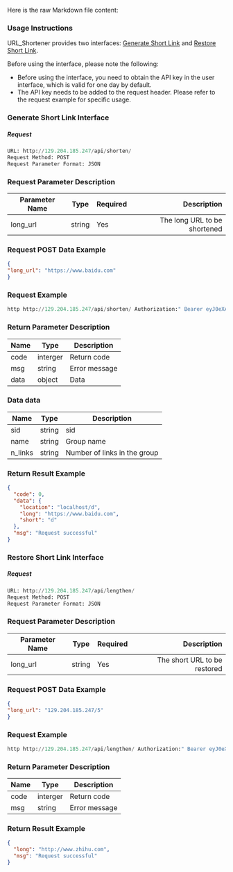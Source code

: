 Here is the raw Markdown file content:

### Usage Instructions

URL_Shortener provides two interfaces: [Generate Short Link](#generate-short-link-interface) and [Restore Short Link](#restore-short-link-interface).

Before using the interface, please note the following:

- Before using the interface, you need to obtain the API key in the user interface, which is valid for one day by default.
- The API key needs to be added to the request header. Please refer to the request example for specific usage.

### Generate Short Link Interface

##### Request

```python
URL: http://129.204.185.247/api/shorten/
Request Method: POST
Request Parameter Format: JSON
```

### Request Parameter Description

| Parameter Name | Type   | Required |                  Description |
| -------------- | ------ | -------- | ---------------------------: |
| long_url       | string | Yes      | The long URL to be shortened |

### Request POST Data Example

```JSON
{
"long_url": "https://www.baidu.com"
}
```

### Request Example

```python
http http://129.204.185.247/api/shorten/ Authorization:" Bearer eyJ0eXAiOiJKV1QiLCJhbGciOiJIUzI1NiJ9.eyJpYXQiOjE1ODU2NjA0NjgsIm5iZiI6MTU4NTY2MDQ2OCwianRpIjoiYmE4YTJjMDMtNjBmOS00NzIxLWFjZmMtZmM2MWU5ZTRiYzI1IiwiZXhwIjoxNTg1NjYxMzY4LCJpZGVudGl0eSI6MSwiZnJlc2giOmZhbHNlLCJ0eXBlIjoiYWNjZXNzIn0.21oYWLZ9GgueJeCIzc9yUYgGjMCBgx7KKatpfIK-heo" long_url="https://www.baidu.com"
```

### Return Parameter Description

| Name | Type     | Description   |
| ---- | -------- | ------------- |
| code | interger | Return code   |
| msg  | string   | Error message |
| data | object   | Data          |

### Data data

| Name    | Type   | Description                  |
| ------- | ------ | ---------------------------- |
| sid     | string | sid                          |
| name    | string | Group name                   |
| n_links | string | Number of links in the group |

### Return Result Example

```json
{
  "code": 0,
  "data": {
    "location": "localhost/d",
    "long": "https://www.baidu.com",
    "short": "d"
  },
  "msg": "Request successful"
}
```

### Restore Short Link Interface

##### Request

```python
URL: http://129.204.185.247/api/lengthen/
Request Method: POST
Request Parameter Format: JSON
```

### Request Parameter Description

| Parameter Name | Type   | Required |                  Description |
| -------------- | ------ | -------- | ---------------------------: |
| long_url       | string | Yes      | The short URL to be restored |

### Request POST Data Example

```JSON
{
"long_url": "129.204.185.247/5"
}
```

### Request Example

```python
http http://129.204.185.247/api/lengthen/ Authorization:" Bearer eyJ0eXAiOiJKV1QiLCJhbGciOiJIUzI1NiJ9.eyJpYXQiOjE1ODU2NjA0NjgsIm5iZiI6MTU4NTY2MDQ2OCwianRpIjoiYmE4YTJjMDMtNjBmOS00NzIxLWFjZmMtZmM2MWU5ZTRiYzI1IiwiZXhwIjoxNTg1NjYxMzY4LCJpZGVudGl0eSI6MSwiZnJlc2giOmZhbHNlLCJ0eXBlIjoiYWNjZXNzIn0.21oYWLZ9GgueJeCIzc9yUYgGjMCBgx7KKatpfIK-heo" long_url="https://www.baidu.com"
```

### Return Parameter Description

| Name | Type     | Description   |
| ---- | -------- | ------------- |
| code | interger | Return code   |
| msg  | string   | Error message |

### Return Result Example

```json
{
  "long": "http://www.zhihu.com",
  "msg": "Request successful"
}
```
